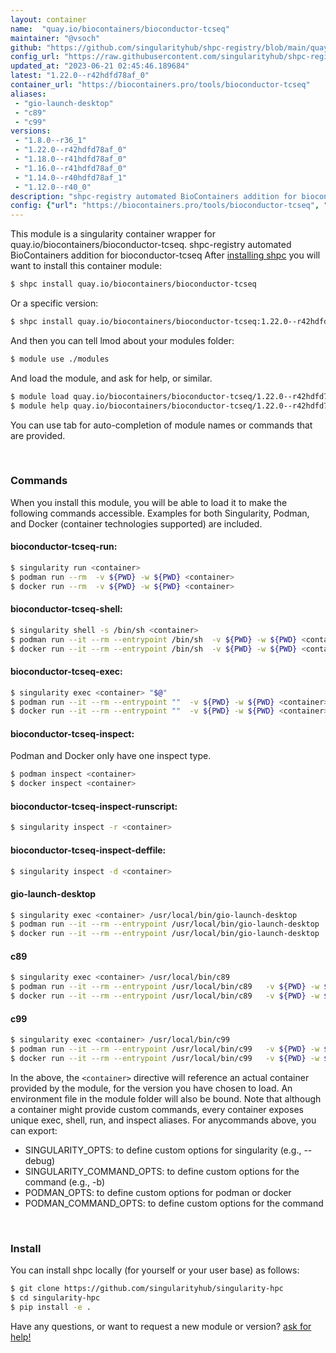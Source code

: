 ```yaml
---
layout: container
name:  "quay.io/biocontainers/bioconductor-tcseq"
maintainer: "@vsoch"
github: "https://github.com/singularityhub/shpc-registry/blob/main/quay.io/biocontainers/bioconductor-tcseq/container.yaml"
config_url: "https://raw.githubusercontent.com/singularityhub/shpc-registry/main/quay.io/biocontainers/bioconductor-tcseq/container.yaml"
updated_at: "2023-06-21 02:45:46.189684"
latest: "1.22.0--r42hdfd78af_0"
container_url: "https://biocontainers.pro/tools/bioconductor-tcseq"
aliases:
 - "gio-launch-desktop"
 - "c89"
 - "c99"
versions:
 - "1.8.0--r36_1"
 - "1.22.0--r42hdfd78af_0"
 - "1.18.0--r41hdfd78af_0"
 - "1.16.0--r41hdfd78af_0"
 - "1.14.0--r40hdfd78af_1"
 - "1.12.0--r40_0"
description: "shpc-registry automated BioContainers addition for bioconductor-tcseq"
config: {"url": "https://biocontainers.pro/tools/bioconductor-tcseq", "maintainer": "@vsoch", "description": "shpc-registry automated BioContainers addition for bioconductor-tcseq", "latest": {"1.22.0--r42hdfd78af_0": "sha256:b99984884dbccf7adef94038281fd05474c0dc991a12d2b51aa074815473385e"}, "tags": {"1.8.0--r36_1": "sha256:3bd45f5828dba9b9310463d6facf07c5ece7c483c25642364f82f86028fdb742", "1.22.0--r42hdfd78af_0": "sha256:b99984884dbccf7adef94038281fd05474c0dc991a12d2b51aa074815473385e", "1.18.0--r41hdfd78af_0": "sha256:c7e843ce461a02039ba692072fa968ef948fc0ad1e53bf14b4340bcc4aaccdb2", "1.16.0--r41hdfd78af_0": "sha256:2dc91bdd50e7cda72ac857fad49cc6adb6ebaa7ebbb80ac81d55b1b42b04a09d", "1.14.0--r40hdfd78af_1": "sha256:b4bff060a665b3495253831e7a8b8a283541f95b3c225a8082f8b8f01fb9ef38", "1.12.0--r40_0": "sha256:6d17304473324e752bdaa061ee62976e962e66c9b151afadc2e07b1da3b25963"}, "docker": "quay.io/biocontainers/bioconductor-tcseq", "aliases": {"gio-launch-desktop": "/usr/local/bin/gio-launch-desktop", "c89": "/usr/local/bin/c89", "c99": "/usr/local/bin/c99"}}
---
```


This module is a singularity container wrapper for quay.io/biocontainers/bioconductor-tcseq.
shpc-registry automated BioContainers addition for bioconductor-tcseq
After [installing shpc](#install) you will want to install this container module:


```bash
$ shpc install quay.io/biocontainers/bioconductor-tcseq
```

Or a specific version:

```bash
$ shpc install quay.io/biocontainers/bioconductor-tcseq:1.22.0--r42hdfd78af_0
```

And then you can tell lmod about your modules folder:

```bash
$ module use ./modules
```

And load the module, and ask for help, or similar.

```bash
$ module load quay.io/biocontainers/bioconductor-tcseq/1.22.0--r42hdfd78af_0
$ module help quay.io/biocontainers/bioconductor-tcseq/1.22.0--r42hdfd78af_0
```

You can use tab for auto-completion of module names or commands that are provided.

<br>

### Commands

When you install this module, you will be able to load it to make the following commands accessible.
Examples for both Singularity, Podman, and Docker (container technologies supported) are included.

#### bioconductor-tcseq-run:

```bash
$ singularity run <container>
$ podman run --rm  -v ${PWD} -w ${PWD} <container>
$ docker run --rm  -v ${PWD} -w ${PWD} <container>
```

#### bioconductor-tcseq-shell:

```bash
$ singularity shell -s /bin/sh <container>
$ podman run --it --rm --entrypoint /bin/sh  -v ${PWD} -w ${PWD} <container>
$ docker run --it --rm --entrypoint /bin/sh  -v ${PWD} -w ${PWD} <container>
```

#### bioconductor-tcseq-exec:

```bash
$ singularity exec <container> "$@"
$ podman run --it --rm --entrypoint ""  -v ${PWD} -w ${PWD} <container> "$@"
$ docker run --it --rm --entrypoint ""  -v ${PWD} -w ${PWD} <container> "$@"
```

#### bioconductor-tcseq-inspect:

Podman and Docker only have one inspect type.

```bash
$ podman inspect <container>
$ docker inspect <container>
```

#### bioconductor-tcseq-inspect-runscript:

```bash
$ singularity inspect -r <container>
```

#### bioconductor-tcseq-inspect-deffile:

```bash
$ singularity inspect -d <container>
```


#### gio-launch-desktop

```bash
$ singularity exec <container> /usr/local/bin/gio-launch-desktop
$ podman run --it --rm --entrypoint /usr/local/bin/gio-launch-desktop   -v ${PWD} -w ${PWD} <container> -c " $@"
$ docker run --it --rm --entrypoint /usr/local/bin/gio-launch-desktop   -v ${PWD} -w ${PWD} <container> -c " $@"
```


#### c89

```bash
$ singularity exec <container> /usr/local/bin/c89
$ podman run --it --rm --entrypoint /usr/local/bin/c89   -v ${PWD} -w ${PWD} <container> -c " $@"
$ docker run --it --rm --entrypoint /usr/local/bin/c89   -v ${PWD} -w ${PWD} <container> -c " $@"
```


#### c99

```bash
$ singularity exec <container> /usr/local/bin/c99
$ podman run --it --rm --entrypoint /usr/local/bin/c99   -v ${PWD} -w ${PWD} <container> -c " $@"
$ docker run --it --rm --entrypoint /usr/local/bin/c99   -v ${PWD} -w ${PWD} <container> -c " $@"
```



In the above, the `<container>` directive will reference an actual container provided
by the module, for the version you have chosen to load. An environment file in the
module folder will also be bound. Note that although a container
might provide custom commands, every container exposes unique exec, shell, run, and
inspect aliases. For anycommands above, you can export:

 - SINGULARITY_OPTS: to define custom options for singularity (e.g., --debug)
 - SINGULARITY_COMMAND_OPTS: to define custom options for the command (e.g., -b)
 - PODMAN_OPTS: to define custom options for podman or docker
 - PODMAN_COMMAND_OPTS: to define custom options for the command

<br>

### Install

You can install shpc locally (for yourself or your user base) as follows:

```bash
$ git clone https://github.com/singularityhub/singularity-hpc
$ cd singularity-hpc
$ pip install -e .
```

Have any questions, or want to request a new module or version? [ask for help!](https://github.com/singularityhub/singularity-hpc/issues)